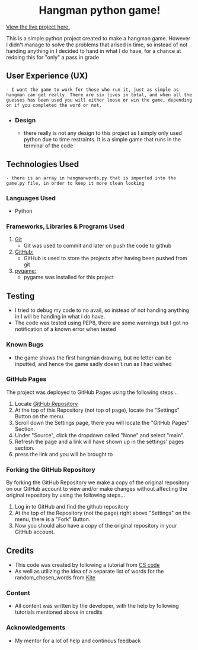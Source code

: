 <h1 align="center"> Hangman python game! </h1>

[View the live project here.](https://github.com/EbbaStrandholm/milestone-project-3)

This is a simple python project created to make a hangman game. However I didn't manage to solve the problems that arised in time, so instead of not handing anything in I decided to hand in what I do have, for a chance at redoing this for "only" a pass in grade

## User Experience (UX)

    - I want the game to work for those who run it, just as simple as hangman can get really. There are six lives in total, and when all the guesses has been used you will either loose or win the game, depending on if you completed the word or not.

-   ### Design
    - there really is not any design to this project as I simply only used python due to time restraints. It is a simple game that runs in the terminal of the code

## Technologies Used

    - there is an array in hangmanwords.py that is imported into the game.py file, in order to keep it more clean looking

### Languages Used

-   Python

### Frameworks, Libraries & Programs Used

1. [Git](https://git-scm.com/)
    - Git was used to commit and later on push the code to github
1. [GitHub:](https://github.com/)
    - GitHub is used to store the projects after having been pushed from git
1. [pygame:](https://www.pygame.org/news)
    - pygame was installed for this project

## Testing

- I tried to debug my code to no avail, so instead of not handing anything in I will be handing in what I do have.
- The code was tested using PEP8, there are some warnings but I got no notification of a known error when tested

### Known Bugs

-   the game shows the first hangman drawing, but no letter can be inputted, and hence the game sadly doesn't run as I had wished

### GitHub Pages

The project was deployed to GitHub Pages using the following steps...

1. Locate [GitHub Repository](https://github.com/EbbaStrandholm/milestone-project-3)
2. At the top of this Repository (not top of page), locate the "Settings" Button on the menu.
3. Scroll down the Settings page, there you will locate the "GitHub Pages" Section.
4. Under "Source", click the dropdown called "None" and select "main".
5. Refresh the page and a link will have shown up in the settings' pages section.
6. press the link and you will be brought to 

### Forking the GitHub Repository

By forking the GitHub Repository we make a copy of the original repository on our GitHub account to view and/or make changes without affecting the original repository by using the following steps...

1. Log in to GitHub and find the github repository
2. At the top of the Repository (not the page) right above "Settings" on the menu, there is a "Fork" Button.
3. Now you should also have a copy of the original repository in your GitHub account.

## Credits

- This code was created by following a tutorial from [CS code](https://www.youtube.com/watch?v=ynwB-QfOPRw&t=613s)
- As well as utilizing the idea of a separate list of words for the random_chosen_words from [Kite](https://www.youtube.com/watch?v=m4nEnsavl6w)

### Content

-   All content was written by the developer, with the help by following tutorials mentioned above in credits

### Acknowledgements

-   My mentor for a lot of help and continous feedback